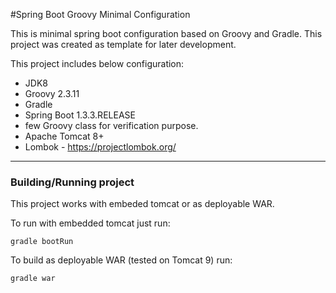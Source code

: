 #Spring Boot Groovy Minimal Configuration

This is minimal spring boot configuration based on Groovy and Gradle. This project was created as template for later 
development. 

This project includes below configuration:

 * JDK8
 * Groovy 2.3.11
 * Gradle
 * Spring Boot 1.3.3.RELEASE
 * few Groovy class for verification purpose.
 * Apache Tomcat 8+  
 * Lombok - https://projectlombok.org/ 

----

### Building/Running project

This project works with embeded tomcat or as deployable WAR.

To run with embedded tomcat just run:

    gradle bootRun

To build as deployable WAR (tested on Tomcat 9) run:

    gradle war 


  
  


